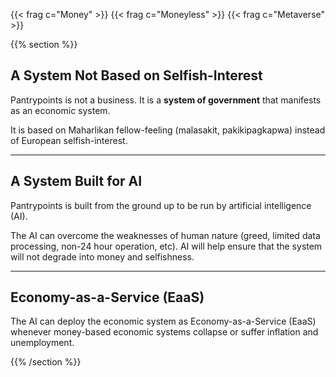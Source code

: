 {{< frag c="Money" >}}
{{< frag c="Moneyless" >}}
{{< frag c="Metaverse" >}}



{{% section %}}

## A System Not Based on Selfish-Interest

Pantrypoints is not a business. It is a **system of government** that manifests as an economic system. 

It is based on Maharlikan fellow-feeling (malasakit, pakikipagkapwa) instead of European selfish-interest. 

---

## A System Built for AI

Pantrypoints is built from the ground up to be run by artificial intelligence (AI). 

The AI can overcome the weaknesses of human nature (greed, limited data processing, non-24 hour operation, etc). AI will help ensure that the system will not degrade into money and selfishness.

---

## Economy-as-a-Service (EaaS)


The AI can deploy the economic system as Economy-as-a-Service (EaaS) whenever money-based economic systems collapse or suffer inflation and unemployment. 

{{% /section %}}

